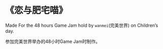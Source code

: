 # 《恋与肥宅喵》

Made For the 48 hours Game Jam hold by `wanmei`(完美世界) on Children’s day.

参加完美世界举办的48小时Game Jam时制作。
